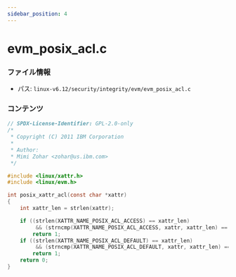 ```yaml
---
sidebar_position: 4
---
```

# evm_posix_acl.c

### ファイル情報

- パス: `linux-v6.12/security/integrity/evm/evm_posix_acl.c`

### コンテンツ

```c
// SPDX-License-Identifier: GPL-2.0-only
/*
 * Copyright (C) 2011 IBM Corporation
 *
 * Author:
 * Mimi Zohar <zohar@us.ibm.com>
 */

#include <linux/xattr.h>
#include <linux/evm.h>

int posix_xattr_acl(const char *xattr)
{
	int xattr_len = strlen(xattr);

	if ((strlen(XATTR_NAME_POSIX_ACL_ACCESS) == xattr_len)
	     && (strncmp(XATTR_NAME_POSIX_ACL_ACCESS, xattr, xattr_len) == 0))
		return 1;
	if ((strlen(XATTR_NAME_POSIX_ACL_DEFAULT) == xattr_len)
	     && (strncmp(XATTR_NAME_POSIX_ACL_DEFAULT, xattr, xattr_len) == 0))
		return 1;
	return 0;
}

```
